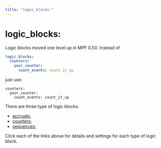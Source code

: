 ```yaml
---
title: "logic_blocks:"
---
```


# logic_blocks:


Logic blocks moved one level up in MPF 0.50. Instead of

``` yaml
logic_blocks:
  counters:
    your_counter:
      count_events: count_it_up
```

just use:

``` mpf-config
counters:
  your_counter:
    count_events: count_it_up
```

There are three type of logic blocks:

* [accruals:](../game_logic/logic_blocks/accruals.md)
* [counters:](../game_logic/logic_blocks/counters.md)
* [sequences:](../game_logic/logic_blocks/sequences.md)

Click each of the links above for details and settings for each type of
logic block.
